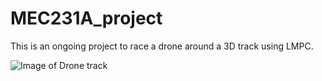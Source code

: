 # MEC231A_project

This is an ongoing project to race a drone around a 3D track using LMPC. 

![Image of Drone track](https://github.com/thomasfork/MEC231A_project/blob/main/drone_racing/Drone_Track.png)
